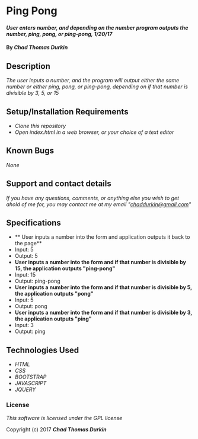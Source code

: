 # Ping Pong

#### _User enters number, and depending on the number program outputs the number, ping, pong, or ping-pong, 1/20/17_

#### By _**Chad Thomas Durkin**_

## Description

_The user inputs a number, and the program will output either the same number or either ping, pong, or ping-pong, depending on if that number is divisible by 3, 5, or 15_

## Setup/Installation Requirements

* _Clone this repository_
* _Open index.html in a web browser, or your choice of a text editor_

## Known Bugs

_None_

## Support and contact details

_If you have any questions, comments, or anything else you wish to get ahold of me for, you may contact me at my email "chaddurkin@gmail.com"_

## Specifications

* ** User inputs a number into the form and application outputs it back to the page**
* Input: 5
* Output: 5
* **User inputs a number into the form and if that number is divisible by 15, the application outputs "ping-pong"**
* Input: 15
* Output: ping-pong
* **User inputs a number into the form and if that number is divisible by 5, the application outputs "pong"**
* Input: 5
* Output: pong
* **User inputs a number into the form and if that number is divisible by 3, the application outputs "ping"**
* Input: 3
* Output: ping

## Technologies Used

* _HTML_
* _CSS_
* _BOOTSTRAP_
* _JAVASCRIPT_
* _JQUERY_

### License

*This software is licensed under the GPL license*

Copyright (c) 2017 **_Chad Thomas Durkin_**

